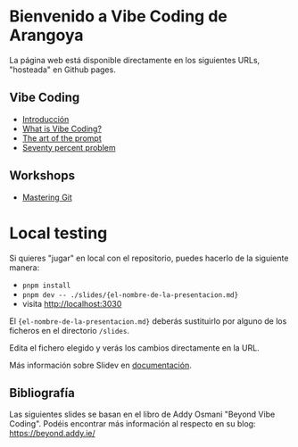 # Bienvenido a Vibe Coding de Arangoya
La página web está disponible directamente en los siguientes URLs, "hosteada" en Github pages.

## Vibe Coding

* [Introducción](https://kevincifuentes.github.io/VibeCoding/introduccion)
* [What is Vibe Coding?](https://kevincifuentes.github.io/VibeCoding/what_is_vibe_coding)
* [The art of the prompt](https://kevincifuentes.github.io/VibeCoding/the_art_of_the_prompt)
* [Seventy percent problem](https://kevincifuentes.github.io/VibeCoding/seventy_percent_problem)

## Workshops

* [Mastering Git](https://kevincifuentes.github.io/VibeCoding/git)

# Local testing

Si quieres "jugar" en local con el repositorio, puedes hacerlo de la siguiente manera:

- `pnpm install`
- `pnpm dev -- ./slides/{el-nombre-de-la-presentacion.md}`
- visita <http://localhost:3030>

El `{el-nombre-de-la-presentacion.md}` deberás sustituirlo por alguno de los ficheros en el directorio `/slides`.

Edita el fichero elegido y verás los cambios directamente en la URL.

Más información sobre Slidev en [documentación](https://sli.dev/).

## Bibliografía
Las siguientes slides se basan en el libro de Addy Osmani "Beyond Vibe Coding". Podéis encontrar más información al respecto en su
blog: https://beyond.addy.ie/
